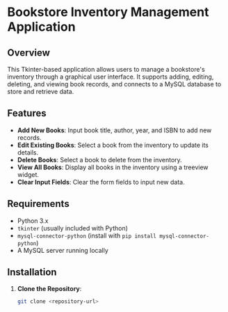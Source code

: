 # Bookstore Inventory Management Application

## Overview

This Tkinter-based application allows users to manage a bookstore's inventory through a graphical user interface. It supports adding, editing, deleting, and viewing book records, and connects to a MySQL database to store and retrieve data.

## Features

- **Add New Books**: Input book title, author, year, and ISBN to add new records.
- **Edit Existing Books**: Select a book from the inventory to update its details.
- **Delete Books**: Select a book to delete from the inventory.
- **View All Books**: Display all books in the inventory using a treeview widget.
- **Clear Input Fields**: Clear the form fields to input new data.

## Requirements

- Python 3.x
- `tkinter` (usually included with Python)
- `mysql-connector-python` (install with `pip install mysql-connector-python`)
- A MySQL server running locally

## Installation

1. **Clone the Repository**:

   ```bash
   git clone <repository-url>

